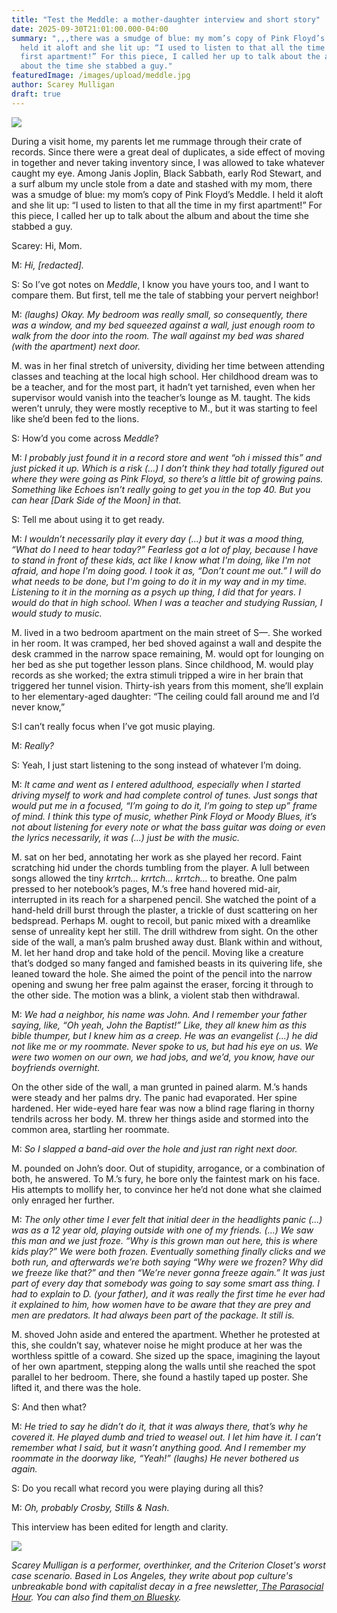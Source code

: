 ```yaml
---
title: "Test the Meddle: a mother-daughter interview and short story"
date: 2025-09-30T21:01:00.000-04:00
summary: ",,,there was a smudge of blue: my mom’s copy of Pink Floyd’s Meddle. I
  held it aloft and she lit up: “I used to listen to that all the time in my
  first apartment!” For this piece, I called her up to talk about the album and
  about the time she stabbed a guy."
featuredImage: /images/upload/meddle.jpg
author: Scarey Mulligan
draft: true
---
```

![](/images/upload/meddle.jpg)

During a visit home, my parents let me rummage through their crate of records. Since there were a great deal of duplicates, a side effect of moving in together and never taking inventory since, I was allowed to take whatever caught my eye. Among Janis Joplin, Black Sabbath, early Rod Stewart, and a surf album my uncle stole from a date and stashed with my mom, there was a smudge of blue: my mom’s copy of Pink Floyd’s Meddle. I held it aloft and she lit up: “I used to listen to that all the time in my first apartment!” For this piece, I called her up to talk about the album and about the time she stabbed a guy.

Scarey: Hi, Mom.

M: *Hi, \[redacted].*

S: So I’ve got notes on *Meddle*, I know you have yours too, and I want to compare them. But first, tell me the tale of stabbing your pervert neighbor!

M: *(laughs) Okay. My bedroom was really small, so consequently, there was a window, and my bed squeezed against a wall, just enough room to walk from the door into the room. The wall against my bed was shared (with the apartment) next door.*

M. was in her final stretch of university, dividing her time between attending classes and teaching at the local high school. Her childhood dream was to be a teacher, and for the most part, it hadn’t yet tarnished, even when her supervisor would vanish into the teacher’s lounge as M. taught. The kids weren’t unruly, they were mostly receptive to M., but it was starting to feel like she’d been fed to the lions.

S: How’d you come across *Meddle*?

M: *I probably just found it in a record store and went “oh i missed this” and just picked it up. Which is a risk (...) I don’t think they had totally figured out where they were going as Pink Floyd, so there’s a little bit of growing pains. Something like Echoes isn’t really going to get you in the top 40. But you can hear \[Dark Side of the Moon] in that.* 

S: Tell me about using it to get ready.

M: *I wouldn’t necessarily play it every day (...) but it was a mood thing, “What do I need to hear today?” Fearless got a lot of play, because I have to stand in front of these kids, act like I know what I'm doing, like I'm not afraid, and hope I'm doing good. I took it as, “Don’t count me out.” I will do what needs to be done, but I'm going to do it in my way and in my time. Listening to it in the morning as a psych up thing, I did that for years. I would do that in high school. When I was a teacher and studying Russian, I would study to music.* 

M. lived in a two bedroom apartment on the main street of S—. She worked in her room. It was cramped, her bed shoved against a wall and despite the desk crammed in the narrow space remaining, M. would opt for lounging on her bed as she put together lesson plans. Since childhood, M. would play records as she worked; the extra stimuli tripped a wire in her brain that triggered her tunnel vision. Thirty-ish years from this moment, she’ll explain to her elementary-aged daughter: “The ceiling could fall around me and I’d never know,”

S:I can’t really focus when I’ve got music playing.

M: *Really?*

S: Yeah, I just start listening to the song instead of whatever I’m doing.

M: *It came and went as I entered adulthood, especially when I started driving myself to work and had complete control of tunes. Just songs that would put me in a focused, “I’m going to do it, I’m going to step up” frame of mind. I think this type of music, whether Pink Floyd or Moody Blues, it’s not about listening for every note or what the bass guitar was doing or even the lyrics necessarily, it was (...) just be with the music.* 

M. sat on her bed, annotating her work as she played her record. Faint scratching hid under the chords tumbling from the player. A lull between songs allowed the tiny *krrtch… krrtch… krrtch…* to breathe. One palm pressed to her notebook’s pages, M.’s free hand hovered mid-air, interrupted in its reach for a sharpened pencil. She watched the point of a hand-held drill burst through the plaster, a trickle of dust scattering on her bedspread. Perhaps M. ought to recoil, but panic mixed with a dreamlike sense of unreality kept her still. The drill withdrew from sight. On the other side of the wall, a man’s palm brushed away dust. Blank within and without, M. let her hand drop and take hold of the pencil. Moving like a creature that’s dodged so many fanged and famished beasts in its quivering life, she leaned toward the hole. She aimed the point of the pencil into the narrow opening and swung her free palm against the eraser, forcing it through to the other side. The motion was a blink, a violent stab then withdrawal. 

M: *We had a neighbor, his name was John. And I remember your father saying, like, “Oh yeah, John the Baptist!” Like, they all knew him as this bible thumper, but I knew him as a creep. He was an evangelist (...) he did not like me or my roommate. Never spoke to us, but had his eye on us. We were two women on our own, we had jobs, and we’d, you know, have our boyfriends overnight.*

On the other side of the wall, a man grunted in pained alarm. M.’s hands were steady and her palms dry. The panic had evaporated. Her spine hardened. Her wide-eyed hare fear was now a blind rage flaring in thorny tendrils across her body. M. threw her things aside and stormed into the common area, startling her roommate.

M: *So I slapped a band-aid over the hole and just ran right next door.*

M. pounded on John’s door. Out of stupidity, arrogance, or a combination of both, he answered. To M.’s fury, he bore only the faintest mark on his face. His attempts to mollify her, to convince her he’d not done what she claimed only enraged her further.

M: *The only other time I ever felt that initial deer in the headlights panic (...) was as a 12 year old, playing outside with one of my friends. (...) We saw this man and we just froze. “Why is this grown man out here, this is where kids play?” We were both frozen. Eventually something finally clicks and we both run, and afterwards we’re both saying “Why were we frozen? Why did we freeze like that?” and then “We’re never gonna freeze again.” It was just part of every day that somebody was going to say some smart ass thing. I had to explain to D. (your father), and it was really the first time he ever had it explained to him, how women have to be aware that they are prey and men are predators. It had always been part of the package. It still is.* 

M. shoved John aside and entered the apartment. Whether he protested at this, she couldn’t say, whatever noise he might produce at her was the worthless spittle of a coward. She sized up the space, imagining the layout of her own apartment, stepping along the walls until she reached the spot parallel to her bedroom. There, she found a hastily taped up poster. She lifted it, and there was the hole.

S: And then what?

M: *He tried to say he didn’t do it, that it was always there, that’s why he covered it. He played dumb and tried to weasel out. I let him have it. I can’t remember what I said, but it wasn’t anything good. And I remember my roommate in the doorway like, “Yeah!” (laughs) He never bothered us again.*

S: Do you recall what record you were playing during all this?

M: *Oh, probably Crosby, Stills & Nash.*

This interview has been edited for length and clarity.

![](/images/upload/test-the-meddle-graphic.png)

*Scarey Mulligan is a performer, overthinker, and the Criterion Closet's worst case scenario. Based in Los Angeles, they write about pop culture's unbreakable bond with capitalist decay in a free newsletter,[ The Parasocial Hour](https://theparasocialhour.beehiiv.com/). You can also find them[ on Bluesky](https://bsky.app/profile/scareymulligan.bsky.social).*
